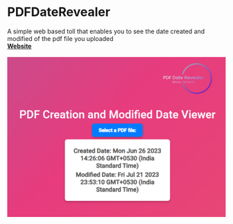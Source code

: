# PDFDateRevealer
A simple web based toll that enables you to see the date created and modified of the pdf file you uploaded <br>
<b>[Website](https://pdfdaterevealer.web.app/)</b> <br><br>
![Website](https://raw.githubusercontent.com/FAHADPN/PDFDateRevealer/master/public/card.png)